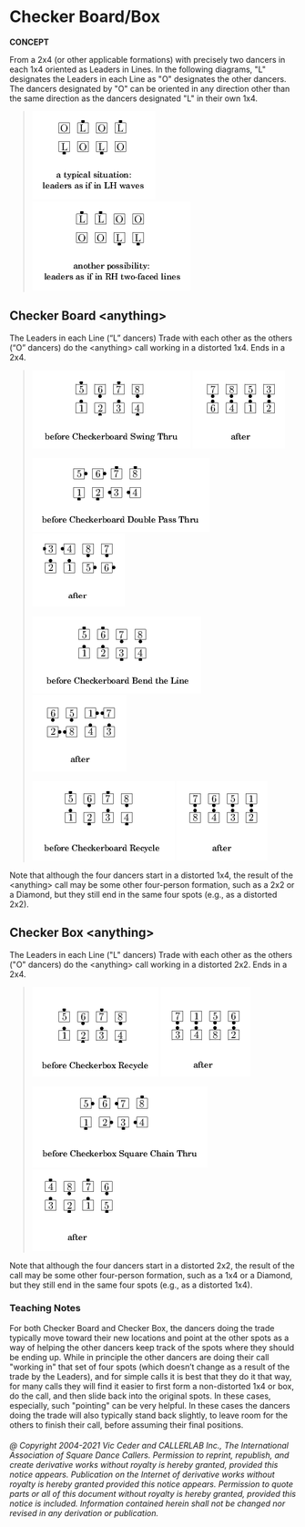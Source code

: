 
# Checker Board/Box

**CONCEPT**   

From a 2x4 (or other applicable formations) with precisely two
dancers in each 1x4 oriented as Leaders in Lines. In the following
diagrams, "L" designates the Leaders in each Line as "O" designates
the other dancers. The dancers designated by "O" can be oriented in
any direction other than the same direction as the dancers designated
"L" in their own 1x4.

> 
> ![alt](checkerboard-1.png)
> ![alt](checkerboard-2.png)
> 

## Checker Board \<anything>

The Leaders in each Line (“L” dancers) Trade with each other
as the others (“O” dancers) do the \<anything> call working in a distorted 1x4. 
Ends in a 2x4.

> 
> ![alt](checkerboard-3.png)
> ![alt](checkerboard-4.png)  
> 
> ![alt](checkerboard-5.png)
> ![alt](checkerboard-6.png)
> 
> ![alt](checkerboard-7.png)
> ![alt](checkerboard-8.png)
> 
> ![alt](checkerboard-9.png)
> ![alt](checkerboard-10.png)  
> 


Note that although the four dancers start in a distorted 1x4, the
result of the
\<anything> call may be some other four-person formation,
such as a 2x2 or a Diamond, but they still end in the same four spots
(e.g., as a distorted 2x2).

## Checker Box \<anything>

The Leaders in each Line ("L" dancers) Trade with each other
as the others ("O" dancers)
do the \<anything> call working in a distorted 2x2. Ends in a 2x4.

> 
> ![alt](checkerboard-11.png)
> ![alt](checkerboard-12.png)  
> 
> ![alt](checkerboard-13.png)
> ![alt](checkerboard-14.png)  
> 


Note that although the four dancers start in a distorted 2x2,
the result of the <anything> call may be some other four-person formation,
such as a 1x4 or a Diamond, but they still end in the same four spots (e.g., as a distorted 1x4).

### Teaching Notes
 For both Checker Board
and Checker Box, the dancers doing the trade typically move toward
their new locations and point at the other spots as a way of helping
the other dancers keep track of the spots where they should be ending
up. While in principle the other dancers are doing their call
"working in" that set of four spots (which doesn’t change as a result
of the trade by the Leaders), and for simple calls it is best that
they do it that way, for many calls they will find it easier to first
form a non-distorted 1x4 or box, do the call, and then slide back
into the original spots. In these cases, especially, such "pointing"
can be very helpful. In these cases the dancers doing the trade will
also typically stand back slightly, to leave room for the others to
finish their call, before assuming their final positions.

###### @ Copyright 2004-2021 Vic Ceder and CALLERLAB Inc., The International Association of Square Dance Callers. Permission to reprint, republish, and create derivative works without royalty is hereby granted, provided this notice appears. Publication on the Internet of derivative works without royalty is hereby granted provided this notice appears. Permission to quote parts or all of this document without royalty is hereby granted, provided this notice is included. Information contained herein shall not be changed nor revised in any derivation or publication.
